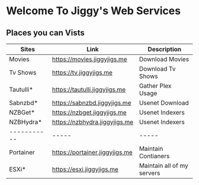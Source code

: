 # Welcome To Jiggy's Web Services

## Places you can Vists

| Sites | Link  | Description |
|-------|-------|-------------|
| Movies    | <https://movies.jiggyjigs.me> | Download Movies |
| Tv Shows  | <https://tv.jiggyjigs.me> | Download Tv Shows |
| Tautulli* | <https://tautulli.jiggyjigs.me> | Gather Plex Usage |
| Sabnzbd*  | <https://sabnzbd.jiggyjigs.me> | Usenet Download |
| NZBGet* | <https://nzbget.jiggyjigs.me> | Usenet Indexers|
| NZBHydra* | <https://nzbhydra.jiggyjigs.me> | Usenet Indexers|
|-----------|-----|-----|
| Portainer | <https://portainer.jiggyjigs.me> | Maintain Contianers |
| ESXi*     | <https://esxi.jiggyjigs.me> | Maintain all of my servers |
